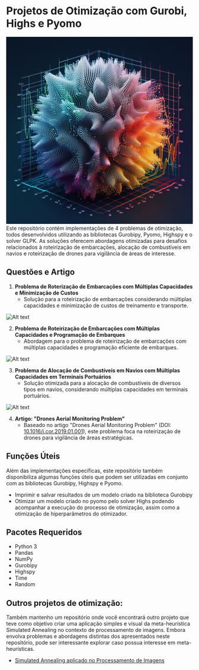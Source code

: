 # Projetos de Otimização com Gurobi, Highs e Pyomo
![Alt text](images/cover.jpg)
Este repositório contém implementações de 4 problemas de otimização, todos desenvolvidos utilizando as bibliotecas Gurobipy, Pyomo, Highspy e o solver GLPK. As soluções oferecem abordagens otimizadas para desafios relacionados à roteirização de embarcações, alocação de combustíveis em navios e roteirização de drones para vigilância de áreas de interesse.

## Questões e Artigo

1. **Problema de Roterização de Embarcações com Múltiplas Capacidades e Minimização de Custos**
   - Solução para a roteirização de embarcações considerando múltiplas capacidades e minimização de custos de treinamento e transporte.

![Alt text](images/Questão_1.png)

2. **Problema de Roteirização de Embarcações com Múltiplas Capacidades e Programação de Embarques**
   - Abordagem para o problema de roteirização de embarcações com múltiplas capacidades e programação eficiente de embarques.

![Alt text](images/Questão_2.png)

3. **Problema de Alocação de Combustíveis em Navios com Múltiplas Capacidades em Terminais Portuários**
   - Solução otimizada para a alocação de combustíveis de diversos tipos em navios, considerando múltiplas capacidades em terminais portuários.
   
![Alt text](images/Questão_3.png)

4. **Artigo: "Drones Aerial Monitoring Problem"**
   - Baseado no artigo "Drones Aerial Monitoring Problem" (DOI: [10.1016/j.cor.2019.01.001](https://doi.org/10.1016/j.cor.2019.01.001)), este problema foca na roteirização de drones para vigilância de áreas estratégicas.

## Funções Úteis

Além das implementações específicas, este repositório também disponibiliza algumas funções úteis que podem ser utilizadas em conjunto com as bibliotecas Gurobipy, Highspy e Pyomo.

- Imprimir e salvar resultados de um modelo criado na biblioteca Gurobipy
- Otimizar um modelo criado no pyomo pelo solver Highs podendo acompanhar a execução do processo de otimização, assim como a otimização de hiperparâmetros do otimizador.

## Pacotes Requeridos
- Python 3
- Pandas
- NumPy
- Gurobipy
- Highspy
- Time
- Random

## Outros projetos de otimização:
Também mantenho um repositório onde você encontrará outro projeto que teve como objetivo criar uma aplicação simples e visual da meta-heurística Simulated Annealing no contexto de processamento de imagens. Embora envolva problemas e abordagens distintas dos apresentados neste repositório, pode ser interessante explorar caso possua interesse em meta-heurísticas. 

- [Simulated Annealing aplicado no Processamento de Imagens](https://github.com/rafaelgard/Simulated-annealing)
